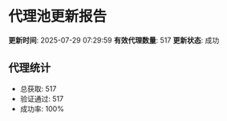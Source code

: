 # 代理池更新报告

**更新时间**: 2025-07-29 07:29:59
**有效代理数量**: 517
**更新状态**:  成功

## 代理统计
- 总获取: 517
- 验证通过: 517
- 成功率: 100%
